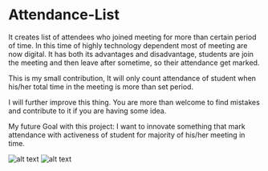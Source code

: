 # Attendance-List
It creates list of attendees who joined meeting for more than certain period of time.
In this time of highly technology dependent most of meeting are now digital. 
It has both its advantages and disadvantage, students are join the meeting and then leave after sometime, so their attendance get marked.

This is my small contribution, It will only count attendance of student when his/her total time in the meeting is more than set period.

I will further improve this thing. You are more than welcome to find mistakes and contribute to it if you are having some idea.

My future Goal with this project: I want to innovate something that mark attendance with activeness of student for majority of his/her meeting in time.

![alt text](https://github.com/Monsterkanha/Attendance-List/blob/main/Sample%20Output/pythonProject5%20%E2%80%93%203rdday%2022-07-2021%2021_26_31.png)
![alt text](https://github.com/Monsterkanha/Attendance-List/blob/main/Sample%20Output/pythonProject5%20%E2%80%93%203rdday%2022-07-2021%2021_26_28.png)


